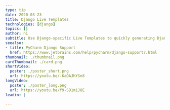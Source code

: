 ```yaml
---
type: tip
date: 2020-03-23
title: Django Live Templates
technologies: [django]
topics: []
author: ni
subtitle: Use Django-specific Live Templates to quickly generating Django templating.
seealso:
- title: PyCharm Django Support
  href: https://www.jetbrains.com/help/pycharm/django-support7.html
thumbnail: ./thumbnail.png
cardThumbnail: ./card.png
shortVideo:
  poster: ./poster_short.png
  url: https://youtu.be/-KaOAJhYSn8
longVideo:
  poster: ./poster_long.png
  url: https://youtu.be/f9-SD1m1J8E
leadin: |

---
```

